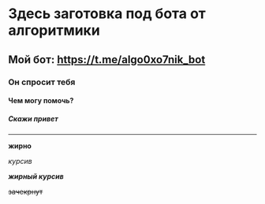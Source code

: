 # Здесь заготовка под бота от алгоритмики
## Мой бот: https://t.me/algo0xo7nik_bot
### Он спросит тебя
#### Чем могу помочь?
##### Скажи привет
____

**жирно**

*курсив*

***жирный курсив***

~~зачекрнут~~


